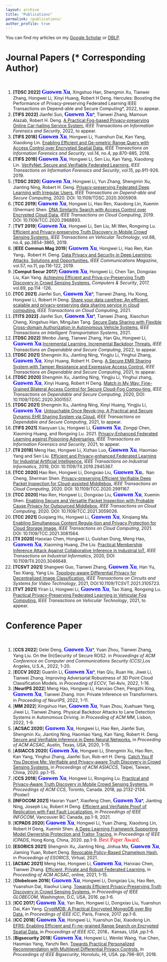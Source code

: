 ```yaml
---
layout: archive
title: "Publications"
permalink: /publications/
author_profile: true
---
```



You can find my articles on my [Google Scholar](https://scholar.google.com.hk/citations?user=MDKdG80AAAAJ&hl=zh-CN) or [DBLP](https://dblp.org/pid/87/10142.html).

**Journal Papers** (\* Corresponding Author) 
======
&nbsp;&nbsp;&nbsp;&nbsp;&nbsp;&nbsp;&nbsp;&nbsp;


 
1. **[TDSC 2022]**  **<font face="Times New Roman" color=blue size=4> Guowen Xu</font>**, Xingshuo Han, Shengmin Xu, Tianwei Zhang, Hongwei Li, Xinyi Huang, Robert H Deng. Hercules: Boosting the Performance of Privacy-preserving Federated Learning IEEE Transactions on Depend-able and Secure Computing*, 2022, to appear.
2. **[TIFS 2022]** Jianfei Sun, **<font face="Times New Roman" color=blue size=4> Guowen Xu</font>**\*, Tianwei Zhang, Mamoun Alazab, Robert H. Deng. [A Practical Fog-based Privacy-preserving Online Car-hailing Service System.](https://ieeexplore.ieee.org/document/9849044) *IEEE Transactions on Information Forensics and Security*, 2022, to appear.
3. **[TIFS 2018]**  **<font face="Times New Roman" color=blue size=4> Guowen Xu</font>**, Hongwei Li, Yuanshun Dai, Kan Yang, Xiaodong Lin. [Enabling Efficient and Ge-ometric Range Query with Access Control over Encrypted Spatial Data.](https://ieeexplore.ieee.org/document/8452984) *IEEE Transactions on Information Forensics and Security*, vol.14, no.4, pp.870-885, 2018.
4. **[TIFS 2019]**  **<font face="Times New Roman" color=blue size=4> Guowen Xu</font>**, Hongwei Li, Sen Liu, Kan Yang, Xiaodong Lin. [VerifyNet: Secure and Verifiable Federated Learning.](https://ieeexplore.ieee.org/document/8765347) *IEEE Transactions on Information Forensics and Security*, vol.15, pp.911-926. 2019. 
5. [**TDSC 2020**] **<font face="Times New Roman" color=blue size=4> Guowen Xu</font>**, Hongwei Li, Yun Zhang, Shengmin Xu, Jianting Ning, Robert H. Deng. [Privacy-preserving Federated Deep Learning with Irregular Users.](https://ieeexplore.ieee.org/document/9130089) *IEEE Transactions on Depend-able and Secure Computing*, 2020. DOI: 10.1109/TDSC.2020.3005909.
6. [**TCC 2019**] **<font face="Times New Roman" color=blue size=4> Guowen Xu</font>**, Hongwei Li, Hao Ren, Xiaodong Lin, Xuemin (Sherman) Shen. [DNA Similarity Search with Access Control over Encrypted Cloud Data.](https://ieeexplore.ieee.org/document/8967153) *IEEE Transactions on Cloud Computing*, 2019. DOI: 10.1109/TCC.2020.2968893. 
7. [**TVT 2019**]  **<font face="Times New Roman" color=blue size=4> Guowen Xu</font>**, Hongwei Li, Sen Liu, Mi Wen, Rongxing Lu. [Efficient and Privacy-preserving Truth Discovery in Mobile Crowd Sensing Systems.](https://ieeexplore.ieee.org/document/8629055) *IEEE Transactions on Vehicular Technology*, vol.68, no.4, pp.3854-3865, 2019.
8. [**IEEE Commun Mag 2019**] **<font face="Times New Roman" color=blue size=4> Guowen Xu</font>**, Hongwei Li, Hao Ren, Kan Yang，Robert H. Deng. [Data Privacy and Security in Deep Learning: Attacks, Solutions and Opportunities.](https://ink.library.smu.edu.sg/cgi/viewcontent.cgi?article=5676&context=sis_research) *IEEE Communications Magazine*, vol.57, no.11, pp.116-122, 2019.
9. [**Comput Secur 2017**] **<font face="Times New Roman" color=blue size=4> Guowen Xu</font>**, Hongwei Li, Chen Tan, Dongxiao Liu, Kan Yang. [Achieving Efficient and Priva-cy-Preserving Truth Discovery in Crowd Sensing Systems.](https://www.sciencedirect.com/science/article/pii/S0167404816301675) *Computers & Security*, 2017, vol.69, pp.114 -126.
10. **[TCC 2021]** Jianfei Sun,  **<font face="Times New Roman" color=blue size=4> Guowen Xu</font>**\*, Tianwei Zhang, Hu Xiong, Hongwei Li, Robert H Deng. [Share your data carefree: An efficient, scalable and privacy-preserving data sharing service in cloud computing.](https://ieeexplore.ieee.org/document/9560030) *IEEE Transactions on Cloud Computing*, 2021. 
11. **[TITS 2022]** Jianfei Sun,  **<font face="Times New Roman" color=blue size=4> Guowen Xu</font>**\*, Tianwei Zhang, Xiaochun Cheng, Xingshuo Han, MingJian Tang. [Secure Data Sharing with Flexible Cross-domain Authorization in Autonomous Vehicle Systems.](https://ieeexplore.ieee.org/document/9737055) *IEEE Transactions on Intelligent Transportation Systems*, 2021.
12. **[TDSC 2022]** Wenbo Jiang, Tianwei Zhang, Han Qiu,  Hongwei Li,  **<font face="Times New Roman" color=blue size=4> Guowen Xu</font>**.[Incremental Learning, Incremental Backdoor Threats.](https://ieeexplore.ieee.org/document/9872528)  *IEEE Transactions on Dependable and Secure Computing*, 2022, to appear.
13. **[TDSC 2021]** Shengmin Xu, Jianting Ning, Yingjiu Li, Yinghui Zhang,  **<font face="Times New Roman" color=blue size=4> Guowen Xu</font>**, Xinyi Huang, Robert H. Deng. [A Secure EMR Sharing System with Tamper Resistance and Expressive Access Control.](https://ieeexplore.ieee.org/document/9609621)  *IEEE Transactions on Dependable and Secure Computing*, 2021, to appear. 
14. **[TDSC 2020]** Shengmin Xu, Jianting Ning, Yingjiu Li, Yinghui zhang, **<font face="Times New Roman" color=blue size=4> Guowen Xu</font>**, Xinyi Huang, Robert H Deng. [Match in My Way: Fine-Grained Bilateral Access Control for Secure Cloud-Fog Compu-ting.](https://ieeexplore.ieee.org/document/9115214) *IEEE Transactions on Dependable and Secure Computing*, 2020, DOI: 10.1109/TDSC.2020.3001557.
15.  **[TDSC 2021]** Shengmin Xu, Jianting Ning, Xinyi Huang, Yingjiu Li,**<font face="Times New Roman" color=blue size=4> Guowen Xu</font>**. [Untouchable Once Revok-ing: A Practical and Secure Dynamic EHR Sharing System via Cloud.](https://ieeexplore.ieee.org/document/9520256) *IEEE Transactions on Dependable and Secure Computing*, 2021, to appear. 
16.  **[TIFS 2021]** Xiaoyuan Liu, Hongwei Li, **<font face="Times New Roman" color=blue size=4> Guowen Xu</font>**, Zongqi Chen, Xiaoming Huang, and Rongxing Lu. 2021. [Privacy-Enhanced Federated Learning against Poisoning Adversaries.](https://ieeexplore.ieee.org/document/9524709) *IEEE Transactions on Information Forensics and Security*, 2021, to appear.  
17.  **[TII 2019]** Meng Hao, Hongwei Li, Xizhao Luo, **<font face="Times New Roman" color=blue size=4> Guowen Xu</font>**, Haomiao Yang and Sen Liu. [Efficient and Privacy-enhanced Federated Learning for Industrial Artificial Intelligence.](https://ieeexplore.ieee.org/document/8859260) *IEEE Transactions on Industrial Informatics*, 2019, DOI: 10.1109/TII.2019.2945367. 
18.  **[TCC 2020]** Hao Ren, Hongwei Li, Dongxiao Liu,**<font face="Times New Roman" color=blue size=4> Guowen Xu</font>**，Nan Cheng, Sherman Shen. [Privacy-preserving Efficient Verifiable Deep Packet Inspection for Cloud-assisted Middlebox.](https://ieeexplore.ieee.org/document/9082166) *IEEE Transactions on Cloud Computing*, 2020. DOI: 10.1109/TCC.2020.2991167. 
19.  **[TCC 2020]** Hao Ren, Hongwei Li, Dongxiao Liu, **<font face="Times New Roman" color=blue size=4> Guowen Xu</font>**, Xuemin Shen. [Enabling Secure and Versatile Packet Inspection with Probable Cause Privacy for Outsourced Middlebox.](https://ieeexplore.ieee.org/document/9354035) *IEEE Transactions on Cloud Computing*, 2020. DOI: 10.1109/TCC.2021.3059026. 
20.  **[TCC 2021]** Guiqiang Hu, Hongwei Li,**<font face="Times New Roman" color=blue size=4> Guowen Xu</font>**, Xinqiang Ma. [Enabling Simultaneous Content Regula-tion and Privacy Protection for Cloud Storage Image.](https://ieeexplore.ieee.org/document/9435031) *IEEE Transactions on Cloud Computing*, 2021. DOI: 10.1109/TCC.2021.3081564. 
21.  **[TII 2020]** Haoxiao Chen, Hongwei Li, Guishan Dong, Meng Hao, **<font face="Times New Roman" color=blue size=4> Guowen Xu</font>**, Xiaoming Huang, Zhe Liu. [Practical Membership Inference Attack Against Collaborative Inference in Industrial IoT.](https://ieeexplore.ieee.org/document/9302683) *IEEE Transactions on Industrial Informatics*, 2020, DOI: 10.1109/TII.2020.3046648. 
22. **[TCSVT 2021]** Shangwei Guo, Tianwei Zhang, **<font face="Times New Roman" color=blue size=4> Guowen Xu</font>**, Han Yu, Tao Xiang, Yang Liu. [Topology-aware Differential Privacy for Decentralized Image Classification.](https://ieeexplore.ieee.org/document/9515999) *IEEE Transactions on Circuits and Systems for Video Technology*, 2021, DOI:10.1109/TCSVT.2021.3105723. 
23. **[TVT 2021]** Yiran Li, Hongwei Li, **<font face="Times New Roman" color=blue size=4> Guowen Xu</font>**, Tao Xiang, Rongxing Lu. [Practical Privacy-Preserving Federated Learning in Vehicular Fog Computing.](https://ieeexplore.ieee.org/document/9712424) *IEEE Transactions on Vehicular Technology*, 2021, to appear.





**Conference Paper**
======
&nbsp;&nbsp;&nbsp;&nbsp;&nbsp;&nbsp;&nbsp;&nbsp; 

1.  [**CCS 2022**] Gelei Deng, **<font face="Times New Roman" color=blue size=4> Guowen Xu</font>**\*, Yuan Zhou, Tianwei Zhang, Yang Liu. On the (In)Security of Secure ROS2. in *Proceedings of ACM Conference on Computer and Communications Security (CCS)*,Los Angeles, U.S.A., 2022, 1-20. 
3.  [**ECCV 2022**] Guanlin Li, **<font face="Times New Roman" color=blue size=4> Guowen Xu</font>**\*, Han Qiu, Ruan He, Jiwei Li,  Tianwei Zhang. Improving Adversarial Robustness of 3D Point Cloud Classification Models. in *Proceeding of  ECCV*, Tel-Aviv, 2022, 1-16.
4.  [**NeurIPS 2022**] Meng Hao, Hongwei Li, Hanxiao Chen, Pengzhi Xing, **<font face="Times New Roman" color=blue size=4> Guowen Xu</font>**, Tianwei Zhang. Iron: Private Inference on Transformers. in *Proceeding of  NeurIPS*, 2022, 1-11. 
5.  [**MM 2022**] Xingshuo Han, **<font face="Times New Roman" color=blue size=4> Guowen Xu</font>**, Yuan Zhou, Xuehuan Yang, Jiwei Li,  Tianwei Zhang. Physical Backdoor Attacks to Lane Detection Systems in Autonomous Driving. in *Proceeding of ACM MM*, Lisbon, 2022, 1-9.
6.  [**ACSAC 2020**] **<font face="Times New Roman" color=blue size=4> Guowen Xu</font>**, Hongwei Li, Hao Ren, Jianfei Sun, Shengmin Xu, Jianting Ning, Haomiao Yang, Kan Yang, Robert H. Deng. [Secure and Verifiable Inference in Deep Neural Networks.](https://dl.acm.org/doi/10.1145/3427228.3427232) in *Proceeding of ACM ACSAC*, Austin, Texas, USA, 2020, 1-15. 
7. [**ASIACCS 2020**] **<font face="Times New Roman" color=blue size=4> Guowen Xu</font>**, Hongwei Li, Shengmin Xu, Hao Ren, Kan Yang, Yinghui Zhang, Jianfei Sun, Rob-ert H. Deng. [Catch You If You Deceive Me: Verifiable and Privacy-aware Truth Discovery in Crowd Sensing Systems.](https://dl.acm.org/doi/abs/10.1145/3320269.3384720) in *Proceedings of ACM ASIACCS*, Taipei, Taiwan, China, 2020. pp.1-15.
8. [**CCS 2018**] **<font face="Times New Roman" color=blue size=4> Guowen Xu</font>**, Hongwei Li, Rongxing Lu. [Practical and Privacy-Aware Truth Discovery in Mobile Crowd Sensing Systems.](https://dl.acm.org/doi/10.1145/3243734.3278529) in *Proceedings of ACM CCS*, Toronto, Canada. 2018, pp.2132-2134. (Poster) 
9. **[INFOCOM 2021]** Haoran Yuan\*, Xiaofeng Chen, **<font face="Times New Roman" color=blue size=4> Guowen Xu</font>**\*, Jianting Ning, Joseph Liu, Robert H Deng.  [Efficient and Verifiable Proof of Replication with Fast Fault Localization.](https://ieeexplore.ieee.org/document/9488729) in *Proceedings of IEEE INFOCOM*, Vancouver BC Canada, pp.1-9, 2021.
10. [**ICPADS 2020**] **<font face="Times New Roman" color=blue size=4> Guowen Xu</font>**, Hongwei Li, Yuan Zhang, Xiaodong Lin, Robert H Deng, Xuemin Shen. [A Deep Learning Framework Supporting Model Ownership Protection and Traitor Tracing.](https://ieeexplore.ieee.org/document/9359144) in *Proceedings of IEEE ICPADS*, Hong Kong, China, 2020. pp.1-9. <font face="Times New Roman" color=red size=4> Best Paper Award</font>.
11. **[ESORICS 2021]** Shengmin Xu, Jianting Ning, Jinhua Ma, **<font face="Times New Roman" color=blue size=4> Guowen Xu</font>**, Jiaming Yuan, Robert Deng. [Revocable Policy-Based Chameleon Hash](https://link.springer.com/chapter/10.1007/978-3-030-88418-5_16), in *Proceedings of ESORICS*, Virtual, 2021. 
12.  **[ACSAC 2021]** Meng Hao, Hongwei Li,  **<font face="Times New Roman" color=blue size=4> Guowen Xu</font>**, Hanxiao Chen, Tianwei Zhang. [Efficient, Private and Robust Federated Learning.](https://dl.acm.org/doi/fullHtml/10.1145/3485832.3488014) in *Proceeding of ACM ACSAC*, online, 2021, 1-15.
13. [**Globelcom 2016**]  **<font face="Times New Roman" color=blue size=4> Guowen Xu</font>**, Hongwei Li, Dongxiao Liu, Hao Ren, Yuanshun Dai, Xiaohui Liang. [Towards Efficient Privacy-Preserving Truth Discovery in Crowd Sensing Systems.](https://ieeexplore.ieee.org/document/7842343) in *Proceedings of IEEE GLOBECOM*, Washington, D.C, USA, 2016. pp.1-6.
14. [**ICC 2017**] **<font face="Times New Roman" color=blue size=4> Guowen Xu</font>**, Yan Ren, Hongwei Li, Dongxiao Liu, Yuanshun Dai, Kan Yang. [CryptMDB: A Practical Encrypted MongoDB over Big Data.](https://ieeexplore.ieee.org/document/7997105) in *Proceedings of IEEE ICC*, Paris, France, 2017. pp.1-6.
15. [**ICC 2018**]  **<font face="Times New Roman" color=blue size=4> Guowen Xu</font>**, Hongwei Li, Yuanshun Dai, Xiaodong Lin. [EFRS: Enabling Efficient and Fi-ne-grained Range Search on Encrypted Spatial Data.](https://ieeexplore.ieee.org/document/8422279) in *Proceedings of IEEE ICC*, 2018，Kansas, USA ,pp.1-6.
16. [**Bigsecurity 2018**] **<font face="Times New Roman" color=blue size=4> Guowen Xu</font>**, Hongwei Li, Wenlei Wang, Yue Chen, Haomiao Yang, Yanzhi Ren. [Towards Practical Personalized Recommendation with Multilevel Differential Privacy Controls.](https://ieeexplore.ieee.org/document/8406839) in *Proceedings of IEEE Bigsecurity*, Honolulu, HI, USA. pp.796-801, 2018.





